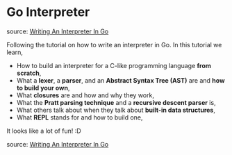 # Go Interpreter

source: [Writing An Interpreter In Go](https://interpreterbook.com/)

Following the tutorial on how to write an interpreter in Go. In this tutorial
we learn,

- How to build an interpreter for a C-like programming language **from
  scratch**,
- What a **lexer**, a **parser**, and an **Abstract Syntax Tree (AST)** are and
  **how to build your own**,
- What **closures** are and how and why they work,
- What the **Pratt parsing technique** and a **recursive descent parser** is,
- What others talk about when they talk about **built-in data structures**,
- What **REPL** stands for and how to build one,

It looks like a lot of fun! :D

source: [Writing An Interpreter In Go](https://interpreterbook.com/)
